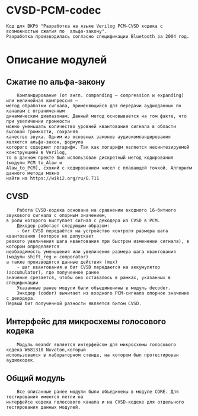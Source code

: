# CVSD-PCM-codec
    Код для ВКРб "Разработка на языке Verilog PCM-CVSD кодека с возможностью сжатия по  альфа-закону". 
    Разработка производилась согласно спецификации Bluetooth за 2004 год.
# Описание модулей
## Сжатие по альфа-закону
        Компандирование (от англ. companding — compression и expanding) или нелинейная компрессия – 
    метод обработки сигнала, применяющийся для передачи аудиоданных по каналам с ограниченным
    динамическим диапазонам. Данный метод основывается на том факте, что при увеличении громкости
    можно уменьшать количество уровней квантования сигнала в области высокой громкости, сохраняя
    качество звука. Одним из основных законов аудиокомпандирования является альфа-закон, формула
    которого содержит логарифм. Так как логарифм является несинтезируемой конструкцией в Verilog,
    то в данном пректе был использован дискретный метод кодирования (модули PCM_to_Alaw и 
    Alaw_to_PCM), схожий с кодированием чисел с плавающей точкой. Алгоритм данного метода можно
    найти на https://wiki2.org/ru/G.711
## CVSD
        Работа CVSD-кодека основана на сравнении входного 16-битного звукового сигнала с опорным значением,
    в роли которого выступает сигнал с декодера из CVSD в PCM.
        Декодер работает следующим образом: 
        - бит CVSD передаётся на устройство контроля размера шага квантования (которое не допускает 
    резкого увеличения шага квантования при быстром изменении сигнала), в котором определяется
    необходимость уменьшения или увеличения размера шага квантования (модули shift_reg и comporator)
    а также производятся данные действия (mux)
        - шаг квантования и бит CVSD передаются на аккумулятор (accumulator), где полученное ранее 
    значение срезается, чтобы оно оставалось в рамках, указанных в спецификации
        Указанные ранее модули были объединенины в модуль decoder.
        Энкодер (coder) вычитает из входного PCM-сигнала опорное значение с декодера. 
    Первый бит полученной разности является битом CVSD.
## Интерфейс для микросхемы голосового кодека
        Модуль meandr является интерфейсом для микросхемы голосового кодека W681310 Nuvoton,который 
    использовался в лабораторном стенде, на котором был протестирован аудиокодек.
## Общий модуль
        Все описанные ранее модули были объединены в модуле CORE. Для тестирования имеются петли на 
    интерфейсе кодека голосового канала и на CVSD-кодеке для отдельного тестирования данных модулей.
